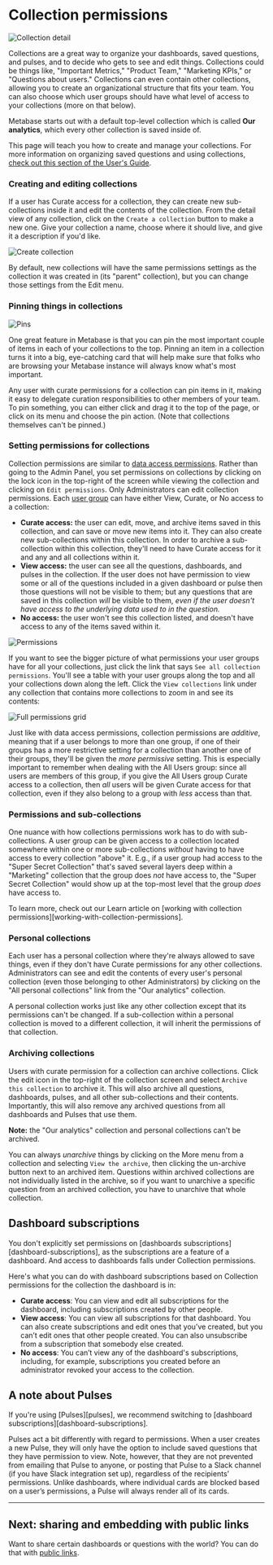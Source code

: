 # Collection permissions

![Collection detail](images/collections/collection-detail.png)

Collections are a great way to organize your dashboards, saved questions, and pulses, and to decide who gets to see and edit things. Collections could be things like, "Important Metrics," "Product Team," "Marketing KPIs," or "Questions about users." Collections can even contain other collections, allowing you to create an organizational structure that fits your team. You can also choose which user groups should have what level of access to your collections (more on that below).

Metabase starts out with a default top-level collection which is called __Our analytics__, which every other collection is saved inside of.

This page will teach you how to create and manage your collections. For more information on organizing saved questions and using collections, [check out this section of the User's Guide](../users-guide/06-sharing-answers.md).

### Creating and editing collections

If a user has Curate access for a collection, they can create new sub-collections inside it and edit the contents of the collection. From the detail view of any collection, click on the `Create a collection` button to make a new one. Give your collection a name, choose where it should live, and give it a description if you'd like.

![Create collection](images/collections/create-collection.png)

By default, new collections will have the same permissions settings as the collection it was created in (its "parent" collection), but you can change those settings from the Edit menu.

### Pinning things in collections

![Pins](images/collections/pinned-items.png)

One great feature in Metabase is that you can pin the most important couple of items in each of your collections to the top. Pinning an item in a collection turns it into a big, eye-catching card that will help make sure that folks who are browsing your Metabase instance will always know what's most important.

Any user with curate permissions for a collection can pin items in it, making it easy to delegate curation responsibilities to other members of your team. To pin something, you can either click and drag it to the top of the page, or click on its menu and choose the pin action. (Note that collections themselves can't be pinned.)

### Setting permissions for collections

Collection permissions are similar to [data access permissions](05-setting-permissions.md). Rather than going to the Admin Panel, you set permissions on collections by clicking on the lock icon in the top-right of the screen while viewing the collection and clicking on `Edit permissions`. Only Administrators can edit collection permissions. Each [user group](05-setting-permissions.md) can have either View, Curate, or No access to a collection:

- **Curate access:** the user can edit, move, and archive items saved in this collection, and can save or move new items into it. They can also create new sub-collections within this collection. In order to archive a sub-collection within this collection, they'll need to have Curate access for it and any and all collections within it.
- **View access:** the user can see all the questions, dashboards, and pulses in the collection. If the user does not have permission to view some or all of the questions included in a given dashboard or pulse then those questions will not be visible to them; but any questions that are saved in this collection _will_ be visible to them, _even if the user doesn't have access to the underlying data used to in the question._
- **No access:** the user won't see this collection listed, and doesn't have access to any of the items saved within it.

![Permissions](images/collections/collection-permissions.png)

If you want to see the bigger picture of what permissions your user groups have for all your collections, just click the link that says `See all collection permissions`. You'll see a table with your user groups along the top and all your collections down along the left. Click the `View collections` link under any collection that contains more collections to zoom in and see its contents:

![Full permissions grid](images/collections/permission-grid.png)

Just like with data access permissions, collection permissions are _additive_, meaning that if a user belongs to more than one group, if one of their groups has a more restrictive setting for a collection than another one of their groups, they'll be given the _more permissive_ setting. This is especially important to remember when dealing with the All Users group: since all users are members of this group, if you give the All Users group Curate access to a collection, then _all_ users will be given Curate access for that collection, even if they also belong to a group with _less_ access than that.

### Permissions and sub-collections

One nuance with how collections permissions work has to do with sub-collections. A user group can be given access to a collection located somewhere within one or more sub-collections _without_ having to have access to every collection "above" it. E.g., if a user group had access to the "Super Secret Collection" that's saved several layers deep within a "Marketing" collection that the group does _not_ have access to, the "Super Secret Collection" would show up at the top-most level that the group _does_ have access to.

To learn more, check out our Learn article on [working with collection permissions][working-with-collection-permissions].

### Personal collections

Each user has a personal collection where they're always allowed to save things, even if they don't have Curate permissions for any other collections. Administrators can see and edit the contents of every user's personal collection (even those belonging to other Administrators) by clicking on the "All personal collections" link from the "Our analytics" collection.

A personal collection works just like any other collection except that its permissions can't be changed. If a sub-collection within a personal collection is moved to a different collection, it will inherit the permissions of that collection.

### Archiving collections

Users with curate permission for a collection can archive collections. Click the edit icon in the top-right of the collection screen and select `Archive this collection` to archive it. This will also archive all questions, dashboards, pulses, and all other sub-collections and their contents. Importantly, this will also remove any archived questions from all dashboards and Pulses that use them.

**Note:** the "Our analytics" collection and personal collections can't be archived.

You can always _unarchive_ things by clicking on the More menu from a collection and selecting `View the archive`, then clicking the un-archive button next to an archived item. Questions within archived collections are not individually listed in the archive, so if you want to unarchive a specific question from an archived collection, you have to unarchive that whole collection.

## Dashboard subscriptions

You don't explicitly set permissions on [dashboards subscriptions][dashboard-subscriptions], as the subscriptions are a feature of a dashboard. And access to dashboards falls under Collection permissions.

Here's what you can do with dashboard subscriptions based on Collection permissions for the collection the dashboard is in:

- **Curate access**: You can view and edit all subscriptions for the dashboard, including subscriptions created by other people.
- **View access**: You can view all subscriptions for that dashboard. You can also create subscriptions and edit ones that you’ve created, but you can’t edit ones that other people created. You can also unsubscribe from a subscription that somebody else created.
- **No access**: You can’t view any of the dashboard's subscriptions, including, for example, subscriptions you created before an administrator revoked your access to the collection.

## A note about Pulses

If you're using [Pulses][pulses], we recommend switching to [dashboard subscriptions][dashboard-subscriptions].

Pulses act a bit differently with regard to permissions. When a user creates a new Pulse, they will only have the option to include saved questions that they have permission to view. Note, however, that they are not prevented from emailing that Pulse to anyone, or posting that Pulse to a Slack channel (if you have Slack integration set up), regardless of the recipients’ permissions. Unlike dashboards, where individual cards are blocked based on a user’s permissions, a Pulse will always render all of its cards.

---

## Next: sharing and embedding with public links

Want to share certain dashboards or questions with the world? You can do that with [public links](12-public-links.md).


[working-with-collection-permissisons]: /learn/permissions/collection-permissions.html